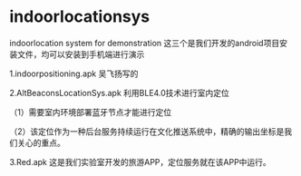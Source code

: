 # indoorlocationsys
indoorlocation system for demonstration
这三个是我们开发的android项目安装文件，均可以安装到手机端进行演示

1.indoorpositioning.apk 吴飞扬写的

2.AltBeaconsLocationSys.apk 利用BLE4.0技术进行室内定位

  （1）需要室内环境部署蓝牙节点才能进行定位
  
  （2）该定位作为一种后台服务持续运行在文化推送系统中，精确的输出坐标是我们关心的重点。
  
3.Red.apk 这是我们实验室开发的旅游APP，定位服务就在该APP中运行。

